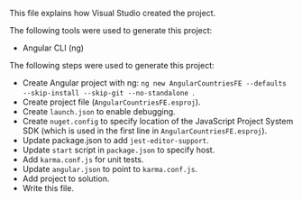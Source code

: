 This file explains how Visual Studio created the project.

The following tools were used to generate this project:
- Angular CLI (ng)

The following steps were used to generate this project:
- Create Angular project with ng: `ng new AngularCountriesFE --defaults --skip-install --skip-git --no-standalone `.
- Create project file (`AngularCountriesFE.esproj`).
- Create `launch.json` to enable debugging.
- Create `nuget.config` to specify location of the JavaScript Project System SDK (which is used in the first line in `AngularCountriesFE.esproj`).
- Update package.json to add `jest-editor-support`.
- Update `start` script in `package.json` to specify host.
- Add `karma.conf.js` for unit tests.
- Update `angular.json` to point to `karma.conf.js`.
- Add project to solution.
- Write this file.
